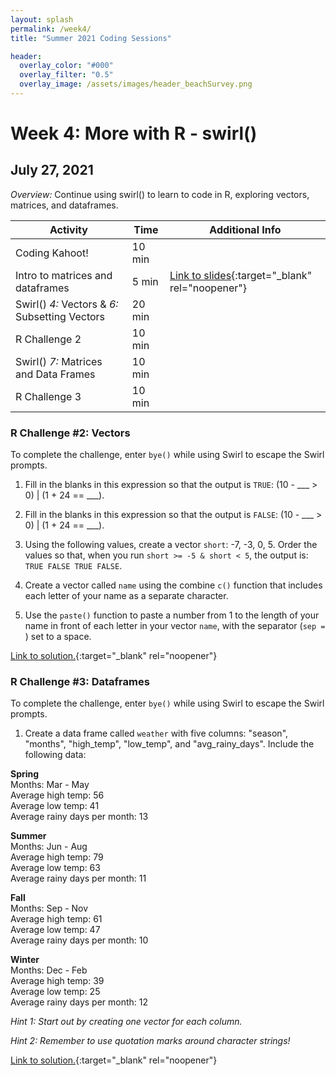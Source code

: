 ```yaml
---
layout: splash
permalink: /week4/
title: "Summer 2021 Coding Sessions"

header:
  overlay_color: "#000"
  overlay_filter: "0.5"
  overlay_image: /assets/images/header_beachSurvey.png
---
```


# Week 4: More with R - swirl()
## July 27, 2021

*Overview:* Continue using swirl() to learn to code in R, exploring vectors, matrices, and dataframes.

| Activity | Time | Additional Info |
| ---- | ---- | ----- |
| Coding Kahoot! | 10 min | |
| Intro to matrices and dataframes | 5 min | [Link to slides](link){:target="_blank" rel="noopener"} |
| Swirl()  *4:* Vectors & *6:* Subsetting Vectors | 20 min |  |
| R Challenge 2 | 10 min | |
| Swirl()  *7:* Matrices and Data Frames | 10 min |  |
| R Challenge 3 | 10 min |  |

### R Challenge #2: Vectors

To complete the challenge, enter `bye()` while using Swirl to escape the Swirl prompts.

1. Fill in the blanks in this expression so that the output is `TRUE`: (10 - ___ > 0) | (1 + 24 == ___).

2. Fill in the blanks in this expression so that the output is `FALSE`: (10 - ___ > 0) | (1 + 24 == ___).

3. Using the following values, create a vector `short`: -7, -3, 0, 5. Order the values so that, when you run `short >= -5 & short < 5`, the output is: `TRUE FALSE TRUE FALSE`.

4. Create a vector called `name` using the combine `c()` function that includes each letter of your name as a separate character.

5. Use the `paste()` function to paste a number from 1 to the length of your name in front of each letter in your vector `name`, with the separator (`sep = `) set to a space.

[Link to solution.](link){:target="_blank" rel="noopener"}

### R Challenge #3: Dataframes

To complete the challenge, enter `bye()` while using Swirl to escape the Swirl prompts.

1) Create a data frame called `weather` with five columns: "season", "months", "high_temp", "low_temp", and "avg_rainy_days". Include the following data:

**Spring**  
Months: Mar - May  
Average high temp: 56  
Average low temp: 41  
Average rainy days per month: 13

**Summer**  
Months: Jun - Aug  
Average high temp: 79  
Average low temp: 63  
Average rainy days per month: 11

**Fall**  
Months: Sep - Nov  
Average high temp: 61  
Average low temp: 47  
Average rainy days per month: 10

**Winter**  
Months: Dec - Feb  
Average high temp: 39  
Average low temp: 25  
Average rainy days per month: 12

*Hint 1: Start out by creating one vector for each column.*

*Hint 2: Remember to use quotation marks around character strings!*

[Link to solution.](link){:target="_blank" rel="noopener"}
